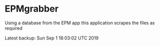 # EPMgrabber
Using a database from the EPM app this application scrapes the files as required


Latest backup: Sun Sep 1 18:03:02 UTC 2019
